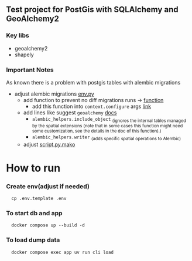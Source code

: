 ## Test project for PostGis with SQLAlchemy and GeoAlchemy2

### Key libs
- geoalchemy2
- shapely

### Important Notes
As known there is a problem with postgis tables with alembic migrations
- adjust alembic migrations [env.py](https://github.com/korneyka3000/postgis_test/blob/src/migrations/env.py)
  - add function to prevent no diff migrations runs -> [function](https://github.com/korneyka3000/postgis_test/blob/src/migrations/env.py#L31-L34)
    - add this function into `context.configure` args [link](https://github.com/korneyka3000/postgis_test/blob/src/migrations/env.py#L66)
  - add lines like suggest `geoalchemy` [docs](https://geoalchemy-2.readthedocs.io/en/stable/alembic.html#helpers)
    - `alembic_helpers.include_object` <sub>(ignores the internal tables managed by the spatial extensions (note that in some cases this function might need some customization, see the details in the doc of this function).)</sub>
    - `alembic_helpers.writer` <sub>(adds specific spatial operations to Alembic)</sub>
  - adjust [script.py.mako](https://github.com/korneyka3000/postgis_test/blob/src/migrations/script.py.mako)

# How to run

### Create env(adjust if needed)
```shell
  cp .env.template .env
```

### To start db and app
```shell
  docker compose up --build -d
```

### To load dump data
```shell
  docker compose exec app uv run cli load
```